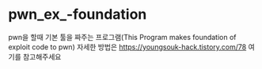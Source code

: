 # pwn_ex_-foundation
pwn을 할때 기본 툴을 짜주는 프로그램(This Program makes foundation of exploit code to pwn)
자세한 방법은
https://youngsouk-hack.tistory.com/78
여기를 참고해주세요
